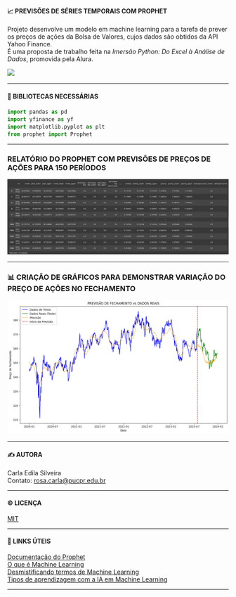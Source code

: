 #### 📈 PREVISÕES DE SÉRIES TEMPORAIS COM PROPHET 

Projeto desenvolve um modelo em machine learning para a tarefa de prever os preços de ações da Bolsa de Valores, cujos dados são obtidos da API Yahoo Finance.  
É uma proposta de trabalho feita na <i>Imersão Python: Do Excel à Análise de Dados</i>, promovida pela Alura.    

<img src='https://i.postimg.cc/fTNpP24y/aula05-cabecalho.png'>  

---

#### 💬 BIBLIOTECAS NECESSÁRIAS  

```python
import pandas as pd
import yfinance as yf
import matplotlib.pyplot as plt
from prophet import Prophet
```

---  

### RELATÓRIO DO PROPHET COM PREVISÕES DE PREÇOS DE AÇÕES PARA 150 PERÍODOS  

<img src='https://github.com/rosacarla/Previsoes-de-series-temporais-de-acoes/blob/main/images/aula05-relatorio-prophet.png'>  

---  

### 📊 CRIAÇÃO DE GRÁFICOS PARA DEMONSTRAR VARIAÇÃO DO PREÇO DE AÇÕES NO FECHAMENTO

<img src='https://github.com/rosacarla/Previsoes-de-series-temporais-de-acoes/blob/main/images/aula05-grafico-jnj.png'>  

---  

#### ✍️ AUTORA  
Carla Edila Silveira  
Contato: rosa.carla@pucpr.edu.br  

---

#### ©️ LICENÇA

[MIT](https://choosealicense.com/licenses/mit/)  

---  

#### 🔗 LINKS ÚTEIS  

[Documentação do Prophet](https://facebook.github.io/prophet/docs/quick_start.html)  
[O que é Machine Learning](https://www.alura.com.br/artigos/machine-learning?_gl=1*1t1boit*_ga*MTkyMTEwNTQ2Ni4xNzA5NTk0NTU0*_ga_1EPWSW3PCS*MTcxMTkyNzg1MC40MS4wLjE3MTE5Mjc4NTAuMC4wLjA.*_fplc*SGs0SWJWdUdaRTl1Q0VJU1BFM3Qzamo0SjRBa2xDRFVmMmVoQm4wUzNVa2xnV2FDQyUyQmdEaWU1WDMzTjZwb20xM2dRb1FpSTVwZElXVE5mUm43ZnpCcHB2andRR1hJQ0NhTU1MVm4zN0dzTWklMkJpRiUyQlFMJTJGd0J5NEhMV0hOZlElM0QlM0Q.)  
[Desmistificando termos de Machine Learning](https://www.alura.com.br/artigos/desmistificando-termos-machine-learning?_gl=1*cyd34a*_ga*MTkyMTEwNTQ2Ni4xNzA5NTk0NTU0*_ga_1EPWSW3PCS*MTcxMTkyNzg1MC40MS4xLjE3MTE5MjgzODUuMC4wLjA.*_fplc*SGs0SWJWdUdaRTl1Q0VJU1BFM3Qzamo0SjRBa2xDRFVmMmVoQm4wUzNVa2xnV2FDQyUyQmdEaWU1WDMzTjZwb20xM2dRb1FpSTVwZElXVE5mUm43ZnpCcHB2andRR1hJQ0NhTU1MVm4zN0dzTWklMkJpRiUyQlFMJTJGd0J5NEhMV0hOZlElM0QlM0Q.)  
[Tipos de aprendizagem com a IA em Machine Learning ](https://www.alura.com.br/artigos/quais-sao-tipos-aprendizagem-ia-inteligencia-artificial?_gl=1*1wjsrhh*_ga*MTkyMTEwNTQ2Ni4xNzA5NTk0NTU0*_ga_1EPWSW3PCS*MTcxMTkyNzg1MC40MS4xLjE3MTE5Mjg2MTYuMC4wLjA.*_fplc*SGs0SWJWdUdaRTl1Q0VJU1BFM3Qzamo0SjRBa2xDRFVmMmVoQm4wUzNVa2xnV2FDQyUyQmdEaWU1WDMzTjZwb20xM2dRb1FpSTVwZElXVE5mUm43ZnpCcHB2andRR1hJQ0NhTU1MVm4zN0dzTWklMkJpRiUyQlFMJTJGd0J5NEhMV0hOZlElM0QlM0Q.)  

---
